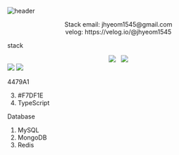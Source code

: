 ![header](https://capsule-render.vercel.app/api?type=wave&&color=auto&height=300&section=header&text=Welcome&fontSize=90)

<div align='center'> Stack 
email: jhyeom1545@gmail.com<br>
velog: https://velog.io/@jhyeom1545
</div>

stack
<div align='center'> <img src="https://img.shields.io/badge/JavaScript-F7DF1E?style=for-the-badge&logo=JavaScript&logoColor=black">&nbsp&nbsp <img src="https://img.shields.io/badge/TypeScript-3178C6?style=for-the-badge&logo=TypeScript&logoColor=white"></div>

<img src="https://img.shields.io/badge/MySQL-4479A1?style=for-the-badge&logo=MySQL&logoColor=white">

<img src="https://img.shields.io/badge/MongoDB-47A248?style=for-the-badge&logo=MongoDB&logoColor=white">



4479A1

3. #F7DF1E
4. TypeScript

Database
1. MySQL
2. MongoDB
3. Redis



